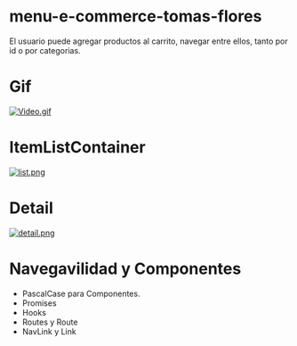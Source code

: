 # menu-e-commerce-tomas-flores
El usuario puede agregar productos al carrito, navegar entre ellos, tanto por id o por categorias.

# Gif
[![Video.gif](https://i.postimg.cc/Gps14nt7/Video.gif)](https://postimg.cc/KKFWWVnB)

# ItemListContainer
[![list.png](https://i.postimg.cc/65Fbb2Y3/list.png)](https://postimg.cc/8jBbj58Q)

# Detail
[![detail.png](https://i.postimg.cc/76PKJgYB/detail.png)](https://postimg.cc/p97fg5j8)


# Navegavilidad y Componentes
- PascalCase para Componentes.
- Promises
- Hooks
- Routes y Route
- NavLink y Link
